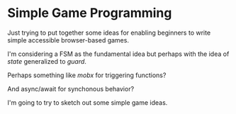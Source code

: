 # Simple Game Programming

Just trying to put together some ideas for enabling beginners to write simple accessible browser-based games.

I'm considering a FSM as the fundamental idea but perhaps with the idea of _state_ generalized to _guard_.

Perhaps something like _mobx_ for triggering functions?

And async/await for synchonous behavior?

I'm going to try to sketch out some simple game ideas. 


